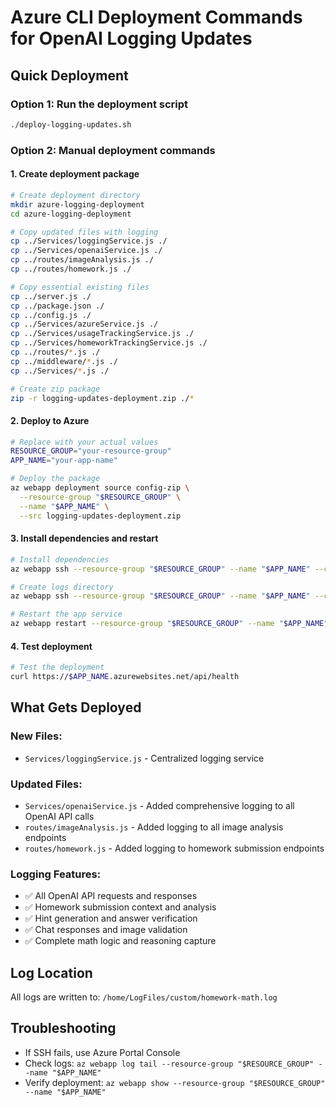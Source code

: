 # Azure CLI Deployment Commands for OpenAI Logging Updates

## Quick Deployment

### Option 1: Run the deployment script
```bash
./deploy-logging-updates.sh
```

### Option 2: Manual deployment commands

#### 1. Create deployment package
```bash
# Create deployment directory
mkdir azure-logging-deployment
cd azure-logging-deployment

# Copy updated files with logging
cp ../Services/loggingService.js ./
cp ../Services/openaiService.js ./
cp ../routes/imageAnalysis.js ./
cp ../routes/homework.js ./

# Copy essential existing files
cp ../server.js ./
cp ../package.json ./
cp ../config.js ./
cp ../Services/azureService.js ./
cp ../Services/usageTrackingService.js ./
cp ../Services/homeworkTrackingService.js ./
cp ../routes/*.js ./
cp ../middleware/*.js ./
cp ../Services/*.js ./

# Create zip package
zip -r logging-updates-deployment.zip ./*
```

#### 2. Deploy to Azure
```bash
# Replace with your actual values
RESOURCE_GROUP="your-resource-group"
APP_NAME="your-app-name"

# Deploy the package
az webapp deployment source config-zip \
  --resource-group "$RESOURCE_GROUP" \
  --name "$APP_NAME" \
  --src logging-updates-deployment.zip
```

#### 3. Install dependencies and restart
```bash
# Install dependencies
az webapp ssh --resource-group "$RESOURCE_GROUP" --name "$APP_NAME" --command "npm install"

# Create logs directory
az webapp ssh --resource-group "$RESOURCE_GROUP" --name "$APP_NAME" --command "mkdir -p /home/LogFiles/custom"

# Restart the app service
az webapp restart --resource-group "$RESOURCE_GROUP" --name "$APP_NAME"
```

#### 4. Test deployment
```bash
# Test the deployment
curl https://$APP_NAME.azurewebsites.net/api/health
```

## What Gets Deployed

### New Files:
- `Services/loggingService.js` - Centralized logging service

### Updated Files:
- `Services/openaiService.js` - Added comprehensive logging to all OpenAI API calls
- `routes/imageAnalysis.js` - Added logging to all image analysis endpoints
- `routes/homework.js` - Added logging to homework submission endpoints

### Logging Features:
- ✅ All OpenAI API requests and responses
- ✅ Homework submission context and analysis
- ✅ Hint generation and answer verification
- ✅ Chat responses and image validation
- ✅ Complete math logic and reasoning capture

## Log Location
All logs are written to: `/home/LogFiles/custom/homework-math.log`

## Troubleshooting
- If SSH fails, use Azure Portal Console
- Check logs: `az webapp log tail --resource-group "$RESOURCE_GROUP" --name "$APP_NAME"`
- Verify deployment: `az webapp show --resource-group "$RESOURCE_GROUP" --name "$APP_NAME"`
